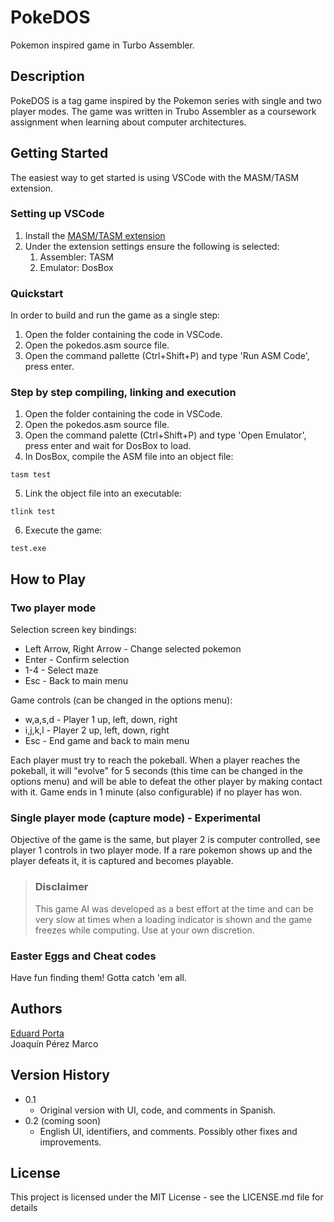 # PokeDOS

Pokemon inspired game in Turbo Assembler.

## Description

PokeDOS is a tag game inspired by the Pokemon series with single and two player modes. The game was written in Trubo Assembler as a coursework assignment when learning about computer architectures.

## Getting Started

The easiest way to get started is using VSCode with the MASM/TASM extension.

### Setting up VSCode

1. Install the [MASM/TASM extension](https://marketplace.visualstudio.com/items?itemName=xsro.masm-tasm)
2. Under the extension settings ensure the following is selected:
   1. Assembler: TASM
   2. Emulator: DosBox

### Quickstart

In order to build and run the game as a single step:

1. Open the folder containing the code in VSCode.
2. Open the pokedos.asm source file.
3. Open the command pallette (Ctrl+Shift+P) and type 'Run ASM Code', press enter.



### Step by step compiling, linking and execution

1. Open the folder containing the code in VSCode.
2. Open the pokedos.asm source file.
3. Open the command palette (Ctrl+Shift+P) and type 'Open Emulator', press enter and wait for DosBox to load.
4. In DosBox, compile the ASM file into an object file:
```
tasm test
```
5. Link the object file into an executable:
```
tlink test
```
6. Execute the game:
```
test.exe
```   

## How to Play

### Two player mode

Selection screen key bindings:

* Left Arrow, Right Arrow - Change selected pokemon
* Enter - Confirm selection
* 1-4 - Select maze
* Esc - Back to main menu

Game controls (can be changed in the options menu):

* w,a,s,d - Player 1 up, left, down, right
* i,j,k,l - Player 2 up, left, down, right
* Esc - End game and back to main menu

Each player must try to reach the pokeball. When a player reaches the pokeball, it will "evolve" for 5 seconds (this time can be changed in the options menu) and will be able to defeat the other player by making contact with it. Game ends in 1 minute (also configurable) if no player has won.

### Single player mode (capture mode) - Experimental

Objective of the game is the same, but player 2 is computer controlled, see player 1 controls in two player mode. If a rare pokemon shows up and the player defeats it, it is captured and becomes playable.

> ### Disclaimer
> This game AI was developed as a best effort at the time and can be very slow at times when a loading indicator is shown and the game freezes while computing. Use at your own discretion.

### Easter Eggs and Cheat codes

Have fun finding them! Gotta catch 'em all.

## Authors

[Eduard Porta](https://github.com/Cfuzz)  
Joaquín Pérez Marco

## Version History

* 0.1
    * Original version with UI, code, and comments in Spanish.
* 0.2 (coming soon)
    * English UI, identifiers, and comments. Possibly other fixes and improvements.

## License

This project is licensed under the MIT License - see the LICENSE.md file for details
